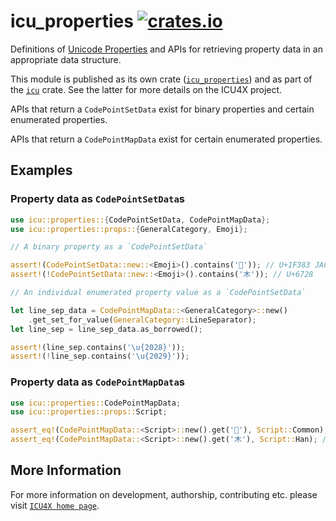 # icu_properties [![crates.io](https://img.shields.io/crates/v/icu_properties)](https://crates.io/crates/icu_properties)

<!-- cargo-rdme start -->

Definitions of [Unicode Properties] and APIs for
retrieving property data in an appropriate data structure.

This module is published as its own crate ([`icu_properties`](https://docs.rs/icu_properties/latest/icu_properties/))
and as part of the [`icu`](https://docs.rs/icu/latest/icu/) crate. See the latter for more details on the ICU4X project.

APIs that return a `CodePointSetData` exist for binary properties and certain enumerated
properties.

APIs that return a `CodePointMapData` exist for certain enumerated properties.

## Examples

### Property data as `CodePointSetData`s

```rust
use icu::properties::{CodePointSetData, CodePointMapData};
use icu::properties::props::{GeneralCategory, Emoji};

// A binary property as a `CodePointSetData`

assert!(CodePointSetData::new::<Emoji>().contains('🎃')); // U+1F383 JACK-O-LANTERN
assert!(!CodePointSetData::new::<Emoji>().contains('木')); // U+6728

// An individual enumerated property value as a `CodePointSetData`

let line_sep_data = CodePointMapData::<GeneralCategory>::new()
    .get_set_for_value(GeneralCategory::LineSeparator);
let line_sep = line_sep_data.as_borrowed();

assert!(line_sep.contains('\u{2028}'));
assert!(!line_sep.contains('\u{2029}'));
```

### Property data as `CodePointMapData`s

```rust
use icu::properties::CodePointMapData;
use icu::properties::props::Script;

assert_eq!(CodePointMapData::<Script>::new().get('🎃'), Script::Common); // U+1F383 JACK-O-LANTERN
assert_eq!(CodePointMapData::<Script>::new().get('木'), Script::Han); // U+6728
```

[`ICU4X`]: ../icu/index.html
[Unicode Properties]: https://unicode-org.github.io/icu/userguide/strings/properties.html

<!-- cargo-rdme end -->

## More Information

For more information on development, authorship, contributing etc. please visit [`ICU4X home page`](https://github.com/unicode-org/icu4x).
